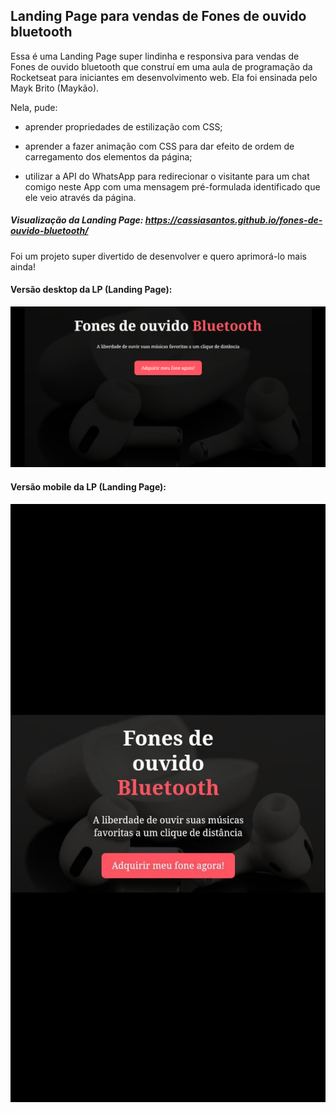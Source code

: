 ## Landing Page para vendas de Fones de ouvido bluetooth

<p>Essa é uma Landing Page super lindinha e responsiva para vendas de Fones de ouvido bluetooth que construí em uma aula de programação da Rocketseat para iniciantes em desenvolvimento web. Ela foi ensinada pelo Mayk Brito (Maykão).</p>

<p>Nela, pude:</p>

* aprender propriedades de estilização com CSS;
- aprender a fazer animação com CSS para dar efeito de ordem de carregamento dos elementos da página;
* utilizar a API do WhatsApp para redirecionar o visitante para um chat comigo neste App com uma mensagem pré-formulada identificado que ele veio através da página.
##### Visualização da Landing Page: https://cassiasantos.github.io/fones-de-ouvido-bluetooth/

<p>Foi um projeto super divertido de desenvolver e quero aprimorá-lo mais ainda!</p>

#### Versão desktop da LP (Landing Page):
<a src="https://cassiasantos.github.io/fones-de-ouvido-bluetooth/" title="Versão desktop da LP (Landing Page)">
<img src="assets/Images/versaoDesktop.png">
</a>

#### Versão mobile da LP (Landing Page):
<a src="https://cassiasantos.github.io/fones-de-ouvido-bluetooth/" title="Versão desktop da LP (Landing Page)">
<img src="assets/Images/versaoMobile.jpeg">
</a>